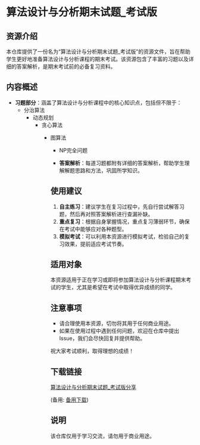 # 算法设计与分析期末试题_考试版

## 资源介绍

本仓库提供了一份名为“算法设计与分析期末试题_考试版”的资源文件，旨在帮助学生更好地准备算法设计与分析课程的期末考试。该资源包含了丰富的习题以及详细的答案解析，是期末考试前的必备复习资料。

## 内容概述

- **习题部分**：涵盖了算法设计与分析课程中的核心知识点，包括但不限于：
  - 分治算法
    - 动态规划
      - 贪心算法
        - 图算法
          - NP完全问题

          - **答案解析**：每道习题都附有详细的答案解析，帮助学生理解解题思路和方法，巩固所学知识。

          ## 使用建议

          1. **自主练习**：建议学生在复习过程中，先自行尝试解答习题，然后再对照答案解析进行查漏补缺。
          2. **重点复习**：根据自身掌握情况，重点复习薄弱环节，确保在考试中能够应对各种题型。
          3. **模拟考试**：可以利用本资源进行模拟考试，检验自己的复习效果，提前适应考试节奏。

          ## 适用对象

          本资源适用于正在学习或即将参加算法设计与分析课程期末考试的学生，尤其是希望在考试中取得优异成绩的同学。

          ## 注意事项

          - 请合理使用本资源，切勿将其用于任何商业用途。
          - 如果在使用过程中遇到任何问题，欢迎在仓库中提出Issue，我们会尽快回复并提供帮助。

          祝大家考试顺利，取得理想的成绩！

          ## 下载链接
          [算法设计与分析期末试题_考试版分享](https://pan.quark.cn/s/a574a2119f97) 

          (备用: [备用下载](https://pan.baidu.com/s/1eEh035fsqYeoKfGdl2J7EQ?pwd=1234))

          ## 说明

          该仓库仅用于学习交流，请勿用于商业用途。
